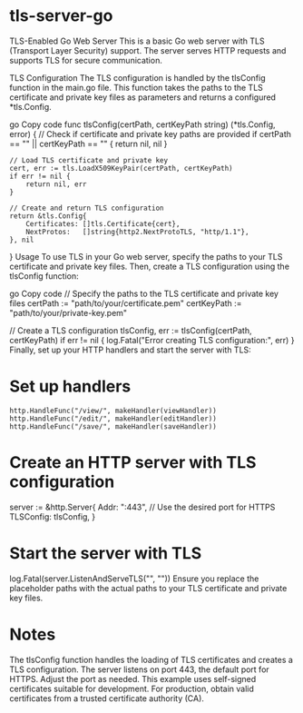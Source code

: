 # tls-server-go
TLS-Enabled Go Web Server
This is a basic Go web server with TLS (Transport Layer Security) support. The server serves HTTP requests and supports TLS for secure communication.

TLS Configuration
The TLS configuration is handled by the tlsConfig function in the main.go file. This function takes the paths to the TLS certificate and private key files as parameters and returns a configured *tls.Config.

go
Copy code
func tlsConfig(certPath, certKeyPath string) (*tls.Config, error) {
    // Check if certificate and private key paths are provided
    if certPath == "" || certKeyPath == "" {
        return nil, nil
    }

    // Load TLS certificate and private key
    cert, err := tls.LoadX509KeyPair(certPath, certKeyPath)
    if err != nil {
        return nil, err
    }

    // Create and return TLS configuration
    return &tls.Config{
        Certificates: []tls.Certificate{cert},
        NextProtos:   []string{http2.NextProtoTLS, "http/1.1"},
    }, nil
}
Usage
To use TLS in your Go web server, specify the paths to your TLS certificate and private key files. Then, create a TLS configuration using the tlsConfig function:

go
Copy code
// Specify the paths to the TLS certificate and private key files
certPath := "path/to/your/certificate.pem"
certKeyPath := "path/to/your/private-key.pem"

// Create a TLS configuration
tlsConfig, err := tlsConfig(certPath, certKeyPath)
if err != nil {
    log.Fatal("Error creating TLS configuration:", err)
}
Finally, set up your HTTP handlers and start the server with TLS:

# Set up handlers
`http.HandleFunc("/view/", makeHandler(viewHandler))`
`http.HandleFunc("/edit/", makeHandler(editHandler))`
`http.HandleFunc("/save/", makeHandler(saveHandler))`

# Create an HTTP server with TLS configuration
server := &http.Server{
    Addr:      ":443", // Use the desired port for HTTPS
    TLSConfig: tlsConfig,
}

# Start the server with TLS
log.Fatal(server.ListenAndServeTLS("", ""))
Ensure you replace the placeholder paths with the actual paths to your TLS certificate and private key files.

# Notes
The tlsConfig function handles the loading of TLS certificates and creates a TLS configuration.
The server listens on port 443, the default port for HTTPS. Adjust the port as needed.
This example uses self-signed certificates suitable for development. For production, obtain valid certificates from a trusted certificate authority (CA).

